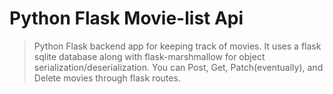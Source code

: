 # Python Flask Movie-list Api

> Python Flask backend app for keeping track of movies.  It uses a flask sqlite database along with flask-marshmallow for object serialization/deserialization.  You can Post, Get, Patch(eventually), and Delete movies through flask routes.